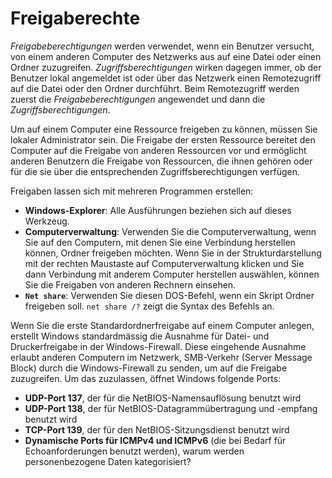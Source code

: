# Freigaberechte

_Freigabeberechtigungen_ werden verwendet, wenn ein Benutzer versucht, von einem anderen 
Computer des Netzwerks aus auf eine Datei oder einen Ordner zuzugreifen. 
_Zugriffsberechtigungen_ wirken dagegen immer, ob der Benutzer lokal angemeldet ist oder über 
das Netzwerk einen Remotezugriff auf die Datei oder den Ordner durchführt. Beim Remotezugriff 
werden zuerst die _Freigabeberechtigungen_ angewendet und dann die _Zugriffsberechtigungen_.

Um auf einem Computer eine Ressource freigeben zu können, müssen Sie lokaler Administrator 
sein. Die Freigabe der ersten Ressource bereitet den Computer auf die Freigabe von anderen 
Ressourcen vor und ermöglicht anderen Benutzern die Freigabe von Ressourcen, die ihnen 
gehören oder für die sie über die entsprechenden Zugriffsberechtigungen verfügen.

Freigaben lassen sich mit mehreren Programmen erstellen: 
* **Windows-Explorer**: Alle Ausführungen beziehen sich auf dieses Werkzeug. 
* **Computerverwaltung**: Verwenden Sie die Computerverwaltung, wenn Sie auf den Computern, mit denen Sie eine Verbindung herstellen können, Ordner freigeben möchten. Wenn Sie in der Strukturdarstellung mit der rechten Maustaste auf Computerverwaltung klicken und Sie dann <ui-path>Verbindung mit anderem Computer<ui-path> herstellen auswählen, können Sie die Freigaben von anderen Rechnern einsehen. 
* **`Net share`**: Verwenden Sie diesen DOS-Befehl, wenn ein Skript Ordner freigeben soll. `net share /?` zeigt die Syntax des Befehls an. 

Wenn Sie die erste Standardordnerfreigabe auf einem Computer anlegen, erstellt Windows 
standardmässig die Ausnahme für Datei- und Druckerfreigabe in der Windows-Firewall. Diese 
eingehende Ausnahme erlaubt anderen Computern im Netzwerk, SMB-Verkehr (Server Message 
Block) durch die Windows-Firewall zu senden, um auf die Freigabe zuzugreifen. Um das 
zuzulassen, öffnet Windows folgende Ports: 

* **UDP-Port 137**, der für die NetBIOS-Namensauflösung benutzt wird 
* **UDP-Port 138**, der für NetBIOS-Datagrammübertragung und -empfang benutzt wird 
* **TCP-Port 139**, der für den NetBIOS-Sitzungsdienst benutzt wird 
* **Dynamische Ports für ICMPv4 und ICMPv6** (die bei Bedarf für Echoanforderungen benutzt 
werden), warum werden personenbezogene Daten kategorisiert?
